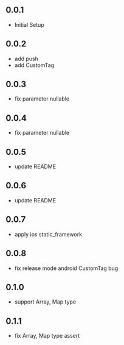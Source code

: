 ## 0.0.1

* Initial Setup

## 0.0.2

* add push
* add CustomTag

## 0.0.3

* fix parameter nullable

## 0.0.4

* fix parameter nullable

## 0.0.5

* update README

## 0.0.6

* update README

## 0.0.7

* apply ios static_framework

## 0.0.8

* fix release mode android CustomTag bug

## 0.1.0

* support Array, Map type

## 0.1.1

* fix Array, Map type assert